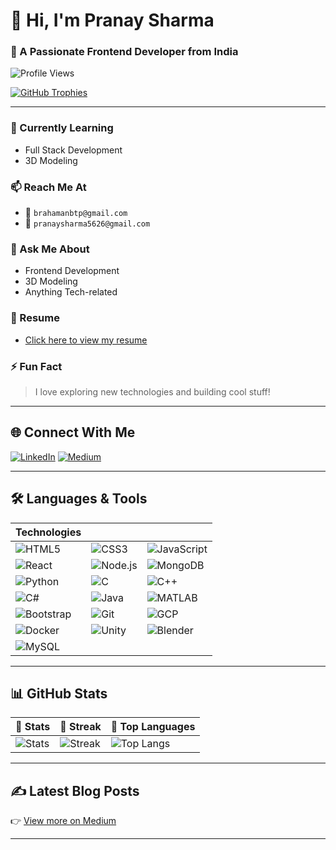 # 👋 Hi, I'm Pranay Sharma

### 🚀 A Passionate Frontend Developer from India

![Profile Views](https://komarev.com/ghpvc/?username=brahamanbtp&label=Profile%20Views&color=0e75b6&style=flat)

[![GitHub Trophies](https://github-profile-trophy.vercel.app/?username=brahamanbtp&margin-w=10&theme=radical)](https://github.com/ryo-ma/github-profile-trophy)

---

### 🌱 Currently Learning
- Full Stack Development
- 3D Modeling

### 📫 Reach Me At
- 📧 `brahamanbtp@gmail.com`
- 📧 `pranaysharma5626@gmail.com`

### 💬 Ask Me About
- Frontend Development
- 3D Modeling
- Anything Tech-related

### 📄 Resume
- [Click here to view my resume](https://drive.google.com/file/d/1a2JlvYCiBHAj8gt0G5T5CunEeriSasnl/view?usp=drive_link) 

### ⚡ Fun Fact
> I love exploring new technologies and building cool stuff!

---

## 🌐 Connect With Me

[![LinkedIn](https://img.shields.io/badge/-LinkedIn-0A66C2?logo=linkedin&logoColor=white)](https://www.linkedin.com/in/pranay-sharma-9a145b226/)
[![Medium](https://img.shields.io/badge/-Medium-000000?logo=medium&logoColor=white)](https://medium.com/@brahamanbtp)


---

## 🛠️ Languages & Tools

| Technologies | | |
|--------------|--|--|
| ![HTML5](https://img.shields.io/badge/HTML5-E34F26?logo=html5&logoColor=white) | ![CSS3](https://img.shields.io/badge/CSS3-1572B6?logo=css3&logoColor=white) | ![JavaScript](https://img.shields.io/badge/JavaScript-F7DF1E?logo=javascript&logoColor=black) |
| ![React](https://img.shields.io/badge/React-20232A?logo=react&logoColor=61DAFB) | ![Node.js](https://img.shields.io/badge/Node.js-339933?logo=node.js&logoColor=white) | ![MongoDB](https://img.shields.io/badge/MongoDB-47A248?logo=mongodb&logoColor=white) |
| ![Python](https://img.shields.io/badge/Python-3776AB?logo=python&logoColor=white) | ![C](https://img.shields.io/badge/C-00599C?logo=c&logoColor=white) | ![C++](https://img.shields.io/badge/C++-00599C?logo=c%2B%2B&logoColor=white) |
| ![C#](https://img.shields.io/badge/C%23-239120?logo=c-sharp&logoColor=white) | ![Java](https://img.shields.io/badge/Java-007396?logo=java&logoColor=white) | ![MATLAB](https://img.shields.io/badge/MATLAB-0076A8?logo=mathworks&logoColor=white) |
| ![Bootstrap](https://img.shields.io/badge/Bootstrap-563D7C?logo=bootstrap&logoColor=white) | ![Git](https://img.shields.io/badge/Git-F05032?logo=git&logoColor=white) | ![GCP](https://img.shields.io/badge/Google%20Cloud-4285F4?logo=google-cloud&logoColor=white) |
| ![Docker](https://img.shields.io/badge/Docker-2496ED?logo=docker&logoColor=white) | ![Unity](https://img.shields.io/badge/Unity-000000?logo=unity&logoColor=white) | ![Blender](https://img.shields.io/badge/Blender-F5792A?logo=blender&logoColor=white) |
| ![MySQL](https://img.shields.io/badge/MySQL-4479A1?logo=mysql&logoColor=white) |

---

## 📊 GitHub Stats

| 📌 Stats | 📌 Streak | 📌 Top Languages |
|---------|----------|------------------|
| ![Stats](https://github-readme-stats.vercel.app/api?username=brahamanbtp&show_icons=true&theme=default) | ![Streak](https://github-readme-streak-stats.herokuapp.com/?user=brahamanbtp) | ![Top Langs](https://github-readme-stats.vercel.app/api/top-langs/?username=brahamanbtp&layout=compact) |

---

## ✍️ Latest Blog Posts

<!-- BLOG-POST-LIST:START -->
<!-- BLOG-POST-LIST:END -->
👉 [View more on Medium](https://medium.com/@brahamanbtp)

---
